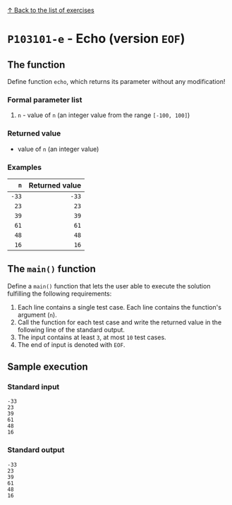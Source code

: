 
[↑ Back to the list of exercises](./README.md)

# `P103101-e` - Echo (version `EOF`)

## The function

Define function `echo`, which returns its parameter without any modification!

### Formal parameter list

1. `n` - value of `n` (an integer value from the range `[-100, 100]`)

### Returned value

* value of `n` (an integer value)

### Examples

| `n` | Returned value | 
| ---: | --: | 
| `-33` | `-33` | 
| `23` | `23` | 
| `39` | `39` | 
| `61` | `61` | 
| `48` | `48` | 
| `16` | `16` | 

## The `main()` function

Define a `main()` function that lets the user able to execute the solution fulfilling the following requirements:

1. Each line contains a single test case. Each line contains the function's argument (`n`).
1. Call the function for each test case and write the returned value in the following line of the standard output.
1. The input contains at least `3`, at most `10` test cases.
1. The end of input is denoted with `EOF`.

## Sample execution

### Standard input

```
-33
23
39
61
48
16
```

### Standard output

```
-33
23
39
61
48
16
```